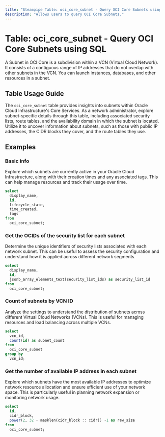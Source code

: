 ```yaml
---
title: "Steampipe Table: oci_core_subnet - Query OCI Core Subnets using SQL"
description: "Allows users to query OCI Core Subnets."
---
```


# Table: oci_core_subnet - Query OCI Core Subnets using SQL

A Subnet in OCI Core is a subdivision within a VCN (Virtual Cloud Network). It consists of a contiguous range of IP addresses that do not overlap with other subnets in the VCN. You can launch instances, databases, and other resources in a subnet.

## Table Usage Guide

The `oci_core_subnet` table provides insights into subnets within Oracle Cloud Infrastructure's Core Services. As a network administrator, explore subnet-specific details through this table, including associated security lists, route tables, and the availability domain in which the subnet is located. Utilize it to uncover information about subnets, such as those with public IP addresses, the CIDR blocks they cover, and the route tables they use.

## Examples

### Basic info
Explore which subnets are currently active in your Oracle Cloud Infrastructure, along with their creation times and any associated tags. This can help manage resources and track their usage over time.

```sql
select
  display_name,
  id,
  lifecycle_state,
  time_created,
  tags
from
  oci_core_subnet;
```


### Get the OCIDs of the security list for each subnet
Determine the unique identifiers of security lists associated with each network subnet. This can be useful to assess the security configuration and understand how it is applied across different network segments.

```sql
select
  display_name,
  id,
  jsonb_array_elements_text(security_list_ids) as security_list_id
from
  oci_core_subnet;
```


### Count of subnets by VCN ID
Analyze the settings to understand the distribution of subnets across different Virtual Cloud Networks (VCNs). This is useful for managing resources and load balancing across multiple VCNs.

```sql
select
  vcn_id,
  count(id) as subnet_count
from
  oci_core_subnet
group by
  vcn_id;
```


### Get the number of available IP address in each subnet
Explore which subnets have the most available IP addresses to optimize network resource allocation and ensure efficient use of your network space. This is particularly useful in planning network expansion or monitoring network usage.

```sql
select
  id,
  cidr_block,
  power(2, 32 - masklen(cidr_block :: cidr)) -1 as raw_size
from
  oci_core_subnet;
```